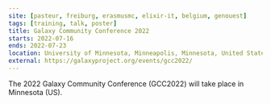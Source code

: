 ```yaml
---
site: [pasteur, freiburg, erasmusmc, elixir-it, belgium, genouest]
tags: [training, talk, poster]
title: Galaxy Community Conference 2022
starts: 2022-07-16
ends: 2022-07-23
location: University of Minnesota, Minneapolis, Minnesota, United States
external: https://galaxyproject.org/events/gcc2022/
---
```


The 2022 Galaxy Community Conference (GCC2022) will take place in Minnesota (US).

